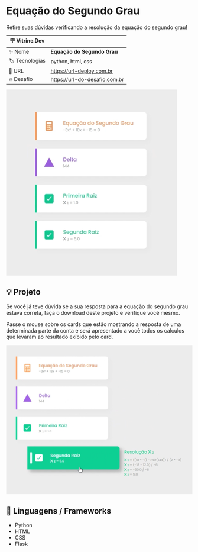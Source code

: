 # Equação do Segundo Grau

Retire suas dúvidas verificando a resolução da equação do segundo grau!

| :placard: Vitrine.Dev |     |
| -------------  | --- |
| :sparkles: Nome        | **Equação do Segundo Grau**
| :label: Tecnologias | python, html, css
| :rocket: URL         | https://url-deploy.com.br
| :fire: Desafio     | https://url-do-desafio.com.br

<!-- Inserir imagem com a #vitrinedev ao final do link -->
![](https://github.com/ViniciusLucchesi/equacao-do-segundo-grau/blob/main/video/resolution_with_2_results.png?raw=true?text=exemplo+resultado+com+duas+raizes#vitrinedev)

## :bulb: Projeto

Se você já teve dúvida se a sua resposta para a equação do segundo grau estava correta, faça o download deste projeto e verifique você mesmo.

Passe o mouse sobre os cards que estão mostrando a resposta de uma determinada parte da conta e será apresentado a você todos os calculos que levaram ao resultado exibido pelo card.

![hover_effects](https://github.com/ViniciusLucchesi/equacao-do-segundo-grau/blob/main/video/showing_hover_effects.png)

## :rocket: Linguagens / Frameworks

- Python
- HTML
- CSS
- Flask
